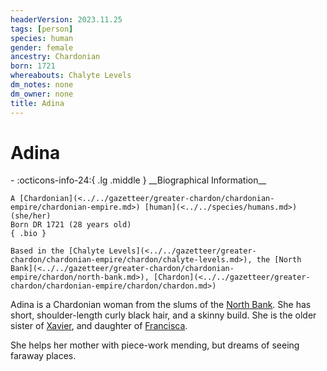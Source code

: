 ```yaml
---
headerVersion: 2023.11.25
tags: [person]
species: human
gender: female
ancestry: Chardonian
born: 1721
whereabouts: Chalyte Levels
dm_notes: none
dm_owner: none
title: Adina
---
```

# Adina
<div class="grid cards ext-narrow-margin ext-one-column" markdown>
- :octicons-info-24:{ .lg .middle } __Biographical Information__

    A [Chardonian](<../../gazetteer/greater-chardon/chardonian-empire/chardonian-empire.md>) [human](<../../species/humans.md>) (she/her)  
    Born DR 1721 (28 years old)  
    { .bio }

    Based in the [Chalyte Levels](<../../gazetteer/greater-chardon/chardonian-empire/chardon/chalyte-levels.md>), the [North Bank](<../../gazetteer/greater-chardon/chardonian-empire/chardon/north-bank.md>), [Chardon](<../../gazetteer/greater-chardon/chardonian-empire/chardon/chardon.md>)
</div>


Adina is a Chardonian woman from the slums of the [North Bank](<../../gazetteer/greater-chardon/chardonian-empire/chardon/north-bank.md>). She has short, shoulder-length curly black hair, and a skinny build. She is the older sister of [Xavier](<./xavier.md>), and daughter of [Francisca](<./francisca.md>). 

She helps her mother with piece-work mending, but dreams of seeing faraway places. 

